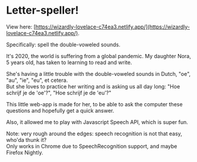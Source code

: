 # Letter-speller!

View here: [https://wizardly-lovelace-c74ea3.netlify.app/](https://wizardly-lovelace-c74ea3.netlify.app/).

Specifically: spell the double-voweled sounds.

It's 2020, the world is suffering from a global pandemic. My daughter Nora, 5 years old, has taken to learning to read and write.

She's having a little trouble with the double-voweled sounds in Dutch, "oe", "au", "ie", "eu", et cetera.  
But she loves to practice her writing and is asking us all day long: "Hoe schrijf je de 'oe'?", "Hoe schrijf je de 'eu'?"     

This little web-app is made for her, to be able to ask the computer these questions and hopefully get a quick answer.

Also, it allowed me to play with Javascript Speech API, which is super fun.

Note: very rough around the edges: speech recognition is not that easy, who'da thunk it?     
Only works in Chrome due to SpeechRecognition support, and maybe Firefox Nightly.
